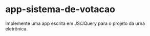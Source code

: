 # app-sistema-de-votacao
Implemente uma app escrita em JS/JQuery para o projeto da urna eletrônica.
